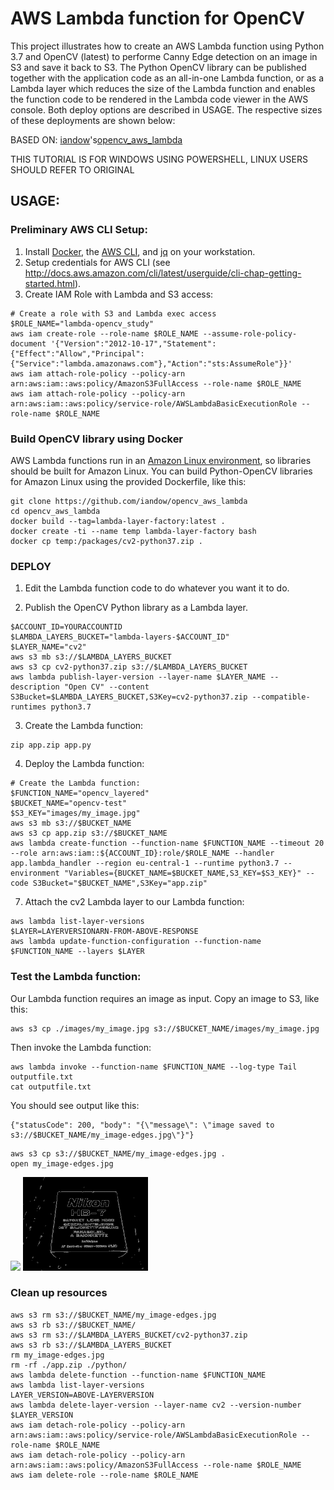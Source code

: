 # AWS Lambda function for OpenCV

This project illustrates how to create an AWS Lambda function using Python 3.7 and OpenCV (latest) to performe Canny Edge detection on an image in S3 and save it back to S3. The Python OpenCV library can be published together with the application code as an all-in-one Lambda function, or as a Lambda layer which reduces the size of the Lambda function and enables the function code to be rendered in the Lambda code viewer in the AWS console. Both deploy options are described in USAGE. The respective sizes of these deployments are shown below:

BASED ON: [iandow](https://github.com/iandow)'s[opencv_aws_lambda](https://github.com/iandow/opencv_aws_lambda)

THIS TUTORIAL IS FOR WINDOWS USING POWERSHELL, LINUX USERS SHOULD REFER TO ORIGINAL

## USAGE:

### Preliminary AWS CLI Setup: 
1. Install [Docker](https://docs.docker.com/), the [AWS CLI](https://aws.amazon.com/cli/), and [jq](https://stedolan.github.io/jq/) on your workstation.
2. Setup credentials for AWS CLI (see http://docs.aws.amazon.com/cli/latest/userguide/cli-chap-getting-started.html).
3. Create IAM Role with Lambda and S3 access:
```
# Create a role with S3 and Lambda exec access
$ROLE_NAME="lambda-opencv_study"
aws iam create-role --role-name $ROLE_NAME --assume-role-policy-document '{"Version":"2012-10-17","Statement":{"Effect":"Allow","Principal":{"Service":"lambda.amazonaws.com"},"Action":"sts:AssumeRole"}}'
aws iam attach-role-policy --policy-arn arn:aws:iam::aws:policy/AmazonS3FullAccess --role-name $ROLE_NAME
aws iam attach-role-policy --policy-arn arn:aws:iam::aws:policy/service-role/AWSLambdaBasicExecutionRole --role-name $ROLE_NAME
```

### Build OpenCV library using Docker

AWS Lambda functions run in an [Amazon Linux environment](https://docs.aws.amazon.com/lambda/latest/dg/current-supported-versions.html), so libraries should be built for Amazon Linux. You can build Python-OpenCV libraries for Amazon Linux using the provided Dockerfile, like this:

```
git clone https://github.com/iandow/opencv_aws_lambda
cd opencv_aws_lambda
docker build --tag=lambda-layer-factory:latest .
docker create -ti --name temp lambda-layer-factory bash
docker cp temp:/packages/cv2-python37.zip .
```

### DEPLOY

1. Edit the Lambda function code to do whatever you want it to do.

2. Publish the OpenCV Python library as a Lambda layer.
```
$ACCOUNT_ID=YOURACCOUNTID
$LAMBDA_LAYERS_BUCKET="lambda-layers-$ACCOUNT_ID"
$LAYER_NAME="cv2"
aws s3 mb s3://$LAMBDA_LAYERS_BUCKET
aws s3 cp cv2-python37.zip s3://$LAMBDA_LAYERS_BUCKET
aws lambda publish-layer-version --layer-name $LAYER_NAME --description "Open CV" --content S3Bucket=$LAMBDA_LAYERS_BUCKET,S3Key=cv2-python37.zip --compatible-runtimes python3.7
```

3. Create the Lambda function:
```
zip app.zip app.py
```

4. Deploy the Lambda function:
```
# Create the Lambda function:
$FUNCTION_NAME="opencv_layered"
$BUCKET_NAME="opencv-test"
$S3_KEY="images/my_image.jpg"
aws s3 mb s3://$BUCKET_NAME
aws s3 cp app.zip s3://$BUCKET_NAME
aws lambda create-function --function-name $FUNCTION_NAME --timeout 20 --role arn:aws:iam::${ACCOUNT_ID}:role/$ROLE_NAME --handler app.lambda_handler --region eu-central-1 --runtime python3.7 --environment "Variables={BUCKET_NAME=$BUCKET_NAME,S3_KEY=$S3_KEY}" --code S3Bucket="$BUCKET_NAME",S3Key="app.zip"
```

7. Attach the cv2 Lambda layer to our Lambda function:
```
aws lambda list-layer-versions
$LAYER=LAYERVERSIONARN-FROM-ABOVE-RESPONSE
aws lambda update-function-configuration --function-name $FUNCTION_NAME --layers $LAYER
```

### Test the Lambda function:
Our Lambda function requires an image as input. Copy an image to S3, like this:
```
aws s3 cp ./images/my_image.jpg s3://$BUCKET_NAME/images/my_image.jpg
```
Then invoke the Lambda function:
```
aws lambda invoke --function-name $FUNCTION_NAME --log-type Tail outputfile.txt
cat outputfile.txt
```

You should see output like this:
```
{"statusCode": 200, "body": "{\"message\": \"image saved to s3://$BUCKET_NAME/my_image-edges.jpg\"}"}
```

```
aws s3 cp s3://$BUCKET_NAME/my_image-edges.jpg .
open my_image-edges.jpg
```

<img src=images/my_image.jpg width="200"> <img src=images/my_image-edges.jpg width="200">

### Clean up resources
```
aws s3 rm s3://$BUCKET_NAME/my_image-edges.jpg
aws s3 rb s3://$BUCKET_NAME/
aws s3 rm s3://$LAMBDA_LAYERS_BUCKET/cv2-python37.zip
aws s3 rb s3://$LAMBDA_LAYERS_BUCKET
rm my_image-edges.jpg
rm -rf ./app.zip ./python/
aws lambda delete-function --function-name $FUNCTION_NAME
aws lambda list-layer-versions
LAYER_VERSION=ABOVE-LAYERVERSION 
aws lambda delete-layer-version --layer-name cv2 --version-number $LAYER_VERSION
aws iam detach-role-policy --policy-arn arn:aws:iam::aws:policy/service-role/AWSLambdaBasicExecutionRole --role-name $ROLE_NAME
aws iam detach-role-policy --policy-arn arn:aws:iam::aws:policy/AmazonS3FullAccess --role-name $ROLE_NAME
aws iam delete-role --role-name $ROLE_NAME
```
